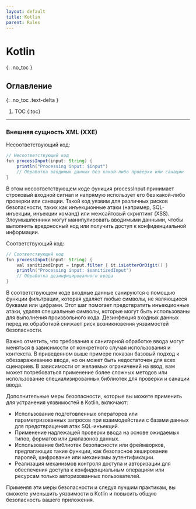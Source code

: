 ```yaml
---
layout: default
title: Kotlin
parent: Rules
---
```


# Kotlin
{: .no_toc }


## Оглавление
{: .no_toc .text-delta }

1. TOC
{:toc}

---




### Внешняя сущность XML (XXE)

<span class="d-inline-block p-2 mr-1 v-align-middle bg-red-000"></span>Несоответствующий код:


```java
// Несоответствующий код
fun processInput(input: String) {
    println("Processing input: $input")
    // Обработка вводимых данных без какой-либо проверки или санации
}
```

В этом несоответствующем коде функция processInput принимает строковый входной сигнал и напрямую использует его без какой-либо проверки или санации. Такой код уязвим для различных рисков безопасности, таких как инъекционные атаки (например, SQL-инъекции, инъекции команд) или межсайтовый скриптинг (XSS). Злоумышленники могут манипулировать вводимыми данными, чтобы выполнить вредоносный код или получить доступ к конфиденциальной информации.








<span class="d-inline-block p-2 mr-1 v-align-middle bg-green-000"></span>Соответствующий код:


```java
// Соответствующий код
fun processInput(input: String) {
    val sanitizedInput = input.filter { it.isLetterOrDigit() }
    println("Processing input: $sanitizedInput")
    // Обработка дезинфицированного ввода
}
```


В соответствующем коде входные данные санируются с помощью функции фильтрации, которая удаляет любые символы, не являющиеся буквами или цифрами. Этот шаг помогает предотвратить инъекционные атаки, удаляя специальные символы, которые могут быть использованы для выполнения произвольного кода. Дезинфекция входных данных перед их обработкой снижает риск возникновения уязвимостей безопасности.

Важно отметить, что требования к санитарной обработке ввода могут меняться в зависимости от конкретного случая использования и контекста. В приведенном выше примере показан базовый подход к обеззараживанию ввода, но он может быть недостаточен для всех сценариев. В зависимости от желаемых ограничений на ввод, вам может потребоваться применение более сложных методов или использование специализированных библиотек для проверки и санации ввода.

Дополнительные меры безопасности, которые вы можете применить для устранения уязвимостей в Kotlin, включают:

* Использование подготовленных операторов или параметризованных запросов при взаимодействии с базами данных для предотвращения атак SQL-инъекций.
* Применение надлежащей проверки ввода на основе ожидаемых типов, форматов или диапазонов данных.
* Использование библиотек безопасности или фреймворков, предлагающих такие функции, как безопасное хеширование паролей, шифрование или механизмы аутентификации.
* Реализация механизмов контроля доступа и авторизации для обеспечения доступа к конфиденциальным операциям или ресурсам только авторизованных пользователей.

Применяя эти меры безопасности и следуя лучшим практикам, вы сможете уменьшить уязвимости в Kotlin и повысить общую безопасность вашего приложения.

